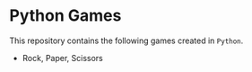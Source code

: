 # Python Games

This repository contains the following games created in `Python`.

- Rock, Paper, Scissors
